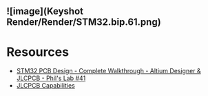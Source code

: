 
![image](Keyshot Render/Render/STM32.bip.61.png)
---
# Resources
- [STM32 PCB Design - Complete Walkthrough - Altium Designer & JLCPCB - Phil's Lab #41](https://www.youtube.com/watch?v=PMEpQZ90f34&t=6772s)
- [JLCPCB Capabilities](https://jlcpcb.com/capabilities/pcb-capabilities)
